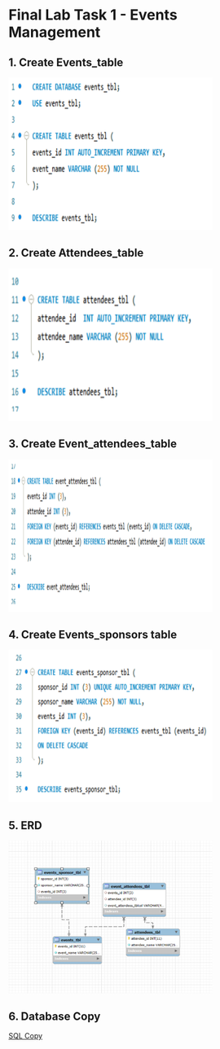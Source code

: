 # Final Lab Task 1 - Events Management

## 1. Create Events_table

<img src="Images/Events Table.png" alt="Alt Text" width="400" height="300">

## 2. Create Attendees_table

<img src="Images/Attendees Table.png" alt="Alt Text" width="400" height="300">

## 3. Create Event_attendees_table

<img src="Images/Event Attendees Table.png" alt="Alt Text" width="400" height="300">

## 4. Create Events_sponsors table

<img src="Images/Event Sponsors Table.png" alt="Alt Text" width="400" height="300">

## 5. ERD

<img src="Images/ERD.png" alt="Alt Text" width="400" height="300">

## 6. Database Copy

[SQL Copy](https://github.com/monmanaloto/EDM-Project-Mon/blob/main/Final%20Task%201/copy)
